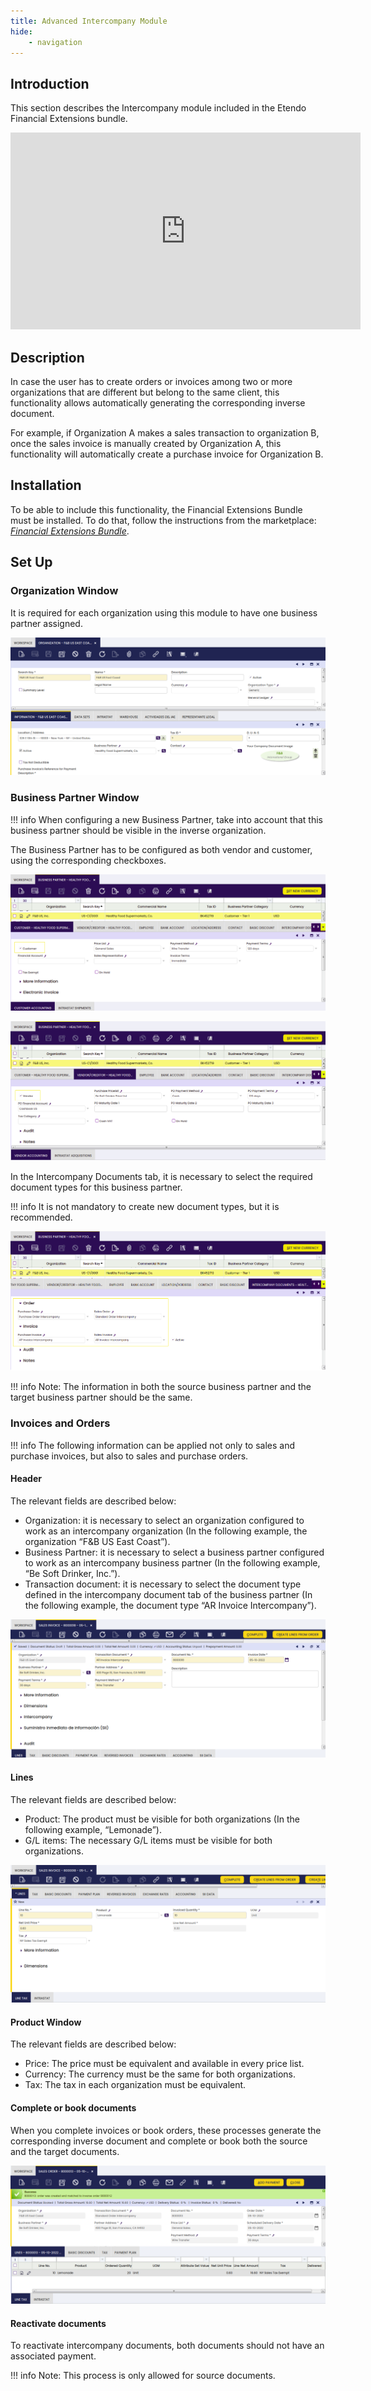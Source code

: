 ```yaml
---
title: Advanced Intercompany Module
hide:
    - navigation
---
```


## **Introduction**

This section describes the Intercompany module included in the Etendo Financial Extensions bundle.

<iframe width="560" height="315" src="https://www.youtube.com/embed/bQjT7iPkYtQ" title="YouTube video player" frameborder="0" allow="accelerometer; autoplay; clipboard-write; encrypted-media; gyroscope; picture-in-picture; web-share" allowfullscreen></iframe>

## **Description** 

In case the user has to create orders or invoices among two or more organizations that are different but belong to the same client, this functionality allows automatically generating the corresponding inverse document. 

For example, if Organization A makes a sales transaction to organization B, once the sales invoice is manually created by Organization A, this functionality will automatically create a purchase invoice for Organization B.

## **Installation**

To be able to include this functionality, the Financial Extensions Bundle must be installed. To do that, follow the instructions from the marketplace: [_Financial Extensions Bundle_](https://marketplace.etendo.cloud/#/product-details?module=9876ABEF90CC4ABABFC399544AC14558).

## **Set Up**

### **Organization Window**

It is required for each organization using this module to have one business partner assigned.

![](/assets/drive/PlutLfL7AlJBR18T2om4NqgG3qgdPhgtV7vE876GFmU80QIrKOSgJX2AScc0eWEB2TBUAOdVRFIdaOoMIiVZ3FM2IbIHsHSURbzG6sWX0BHArpvjqEk68iMCrwqirI3OD8I2PH3UnFQWiCYW3t5bDK5G8vtpRioFkYRiBab_zup8KCnjTzk6WAUwHw.png)

### **Business Partner Window**

!!! info
    When configuring a new Business Partner, take into account that this business partner should be visible in the inverse organization. 


The Business Partner has to be configured as both vendor and customer, using the corresponding checkboxes.

![](/assets/drive/7bSIJF7R9TzP-VYXO5gkqySKt7G-7YEM5ZRdplKDfRLtoEfc0FUlhr-JctNSn3vItINYI7hiRVZX1l7BV2yoOydAPlu7K4lTb3oKuPdI-k6X5-4JKmDT-q24OQYAHo3FYxFMoB57JitDmgZ3w9Krhf9sXSkXevDHLO00EHXHOjC_zMSY3mgEse7YyA.png)

![](/assets/drive/_S08VOtX0-6seijELCJ5kmLXfIJ93cNS9rIryuyqFFqOMeEC2Uq6zb_HCWjaeg8N-LtXuMRX074PBOERYCsZyV1xibJMiuZe4mde_uyxgvQJjPV9BdEsJK-w8YEeORUaQPXcPebVv3r4QhqCD-3D06jGhZM__U36rx0V2wYbN37w9fHG8o2NRrdYgw.png)

In the Intercompany Documents tab, it is necessary to select the required document types for this business partner.

!!! info
    It is not mandatory to create new document types, but it is recommended.

![](/assets/drive/VT8AxdS0bU_4bD7b8fEIrQF-HK9e2ngLCS5TFjlUBl9ee8W1sysEH9un6GgYTL418D4rvxpIuNOt5JUxLlT2KlJ2UgbXjAZVg4mx6-VexJIx9pwA7yFoY4P0YH1RRd2-hWgMEAnGjZnn9NX53631-9T7MBsxg_RCQP4g1dvj6HqAWMbaECgUfTDT1w.png)

!!! info
    Note: The information in both the source business partner and the target business partner should be the same.

### **Invoices and Orders**

!!! info
    The following information can be applied not only to sales and purchase invoices, but also to sales and purchase orders.

#### Header

The relevant fields are described below:

-   Organization: it is necessary to select an organization configured to work as an intercompany organization (In the following example, the organization “F&B US East Coast”).
-   Business Partner: it is necessary to select a business partner configured to work as an intercompany business partner (In the following example, “Be Soft Drinker, Inc.”).
-   Transaction document: it is necessary to select the document type defined in the intercompany document tab of the business partner (In the following example, the document type “AR Invoice Intercompany”).

![](/assets/drive/CBJAHylu5avoOLB0cuF8RTZZUJFtzQYm24KaV3eRWOB_6H7njxPoJ4ujK_0ZcvPokD8O3q3NZ2B3P4rEASGLEjM9Dadp9YnTsO1hSFBzAMdea3A_OfAUO-T0-BxhX2zqRF_Mh0UsY9ujTx2Pbrjy1TOxp5kpd4QC8fklcmTtfsJMnfrVwUvT7CexMA.png)

#### Lines

The relevant fields are described below:

-   Product: The product must be visible for both organizations (In the following example, “Lemonade”). 
-   G/L items: The necessary G/L items must be visible for both organizations.

![](/assets/drive/Q8Xn1rgR7uOHOSOr_h_l0ITlepOcHfRklfLTj8awb46t_jUCBKoV3-91JsVU5eGDQY2std_xbpvz0b-APJI11e2o9W4epq9rzioSoPB4XdWsnUpZhnCO2jkLmRinTSv4sPHUM3aODSmHiXfyQL320QR_lE8xpOD3whK6lYeLaMCafXC0G9UrVzZakA.png)

#### Product Window

The relevant fields are described below:

-   Price: The price must be equivalent and available in every price list. 
-   Currency: The currency must be the same for both organizations.
-   Tax: The tax in each organization must be equivalent.

#### Complete or book documents

When you complete invoices or book orders, these processes generate the corresponding inverse document and complete or book both the source and the target documents.

![](/assets/drive/op4ZxMClAuIecT10AFiO_n2ecoldgryLCVCYAnyWtjFgkDTaghYPrLdZ6bnDxWnykm_HGTLSmG6SkKQOtp45GnOVk3AgLm2Tbud2Lf1zR0Hsie0HE74sD93Rvl1GDfnFOWEWQVKEAfiuVZzja68OrmqgedNsOCsQ2TbrxzB41wmakZZvGBAscWqiEA.png)

#### Reactivate documents

To reactivate intercompany documents, both documents should not have an associated payment.

!!! info
    Note: This process is only allowed for source documents.
